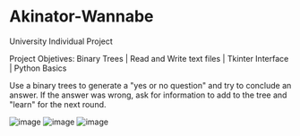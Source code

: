 # Akinator-Wannabe
University Individual Project

Project Objetives: Binary Trees | Read and Write text files | Tkinter Interface | Python Basics

Use a binary trees to generate a "yes or no question" and try to conclude an answer. If the answer was wrong, ask for information to add to the tree and "learn" for the next round.

![image](https://user-images.githubusercontent.com/88105919/144008606-7e9a63d1-ea18-43f1-857f-549697115ee1.png)
![image](https://user-images.githubusercontent.com/88105919/144008700-449c8af0-2c3c-4954-8848-4e5abefedafa.png)
![image](https://user-images.githubusercontent.com/88105919/144008726-0f0231cb-c554-4fde-aa74-26016a157657.png)
